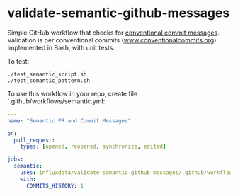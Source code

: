 # validate-semantic-github-messages
Simple GitHub workflow that checks for [conventional commit messages](https://www.conventionalcommits.org/en/v1.0.0/).
Validation is per conventional commits (www.conventionalcommits.org).
Implemented in Bash, with unit tests.

To test:
```console
./test_semantic_script.sh
./test_semantic_pattern.sh
```

To use this workflow in your repo, create file `.github/workflows/semantic.yml:
```yaml
---
name: "Semantic PR and Commit Messages"

on:
  pull_request:
    types: [opened, reopened, synchronize, edited]

jobs:
  semantic:
    uses: influxdata/validate-semantic-github-messages/.github/workflows/semantic.yml@main
    with:
      COMMITS_HISTORY: 1
```
